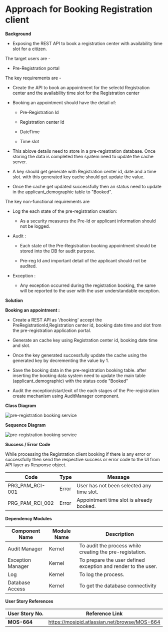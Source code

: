 
# Approach for Booking Registration client

**Background**
- Exposing the REST API to book a registration center with availability time slot for a citizen.

The target users are -
   - Pre-Registration portal

The key requirements are -

-   Create the API to book an appointment for the selectd Registration center and the availability time slot for the Registration center

-   Booking an appointment should have the detail of:

    -   Pre-Registration Id

    -   Registration center Id

    -   DateTime

    -   Time slot

- This ablove details need to store in a pre-registration database. Once storing the data is completed then syatem need to update the cache server.

- A key should get generate with Registration center id, date and a time slot. with this generated key cache should get update the value.

-  Once the cache get updated successfully then an status need to update in the applicant_demographic table to "Booked".

The key non-functional requirements are

-   Log the each state of the pre-registration creation:

    -   As a security measures the Pre-Id or applicant information should
        not be logged.

-   Audit :

    -   Each state of the Pre-Registration booking appointment should be stored into the DB
        for audit purpose.

    -   Pre-reg Id and important detail of the applicant should not be audited.

-   Exception :

    -   Any exception occurred during the registration booking, the same will
        be reported to the user with the user understandable exception.

**Solution**

**Booking an appointment :**

-   Create a REST API as '/booking' accept the PreRegistrationId,Registration center id, booking date time and slot from the pre-registration application portal.

-   Generate an cache key using Registration center id, booking date time and slot.

-   Once the key generated successfully update the cache using the generated key by decrementing the value by 1.

-   Save the booking data in the pre-registration booking table. after inserting the booking data system need to update the main table (applicant_demographic) with the status code "Booked"

-   Audit the exception/start/exit of the each stages of the Pre-registration create mechanism using AuditManager component.

**Class Diagram**

![pre-registration booking service ](_images/_class_diagram/_class_diagram/pre-registration-booking-service-classDiagram.png)

**Sequence Diagram**

![pre-registration booking service](_sequence_diagram/pre-registration-booking.png)

**Success / Error Code** 

 While processing the Registration client booking if there is any error or successfully then send the respective success or error code to the UI from API layer as  Response object.

  Code   |       Type  | Message|
-----|----------|-------------|
  PRG_PAM_RCI-001 |  Error   |   User has not been selected any time slot.
  PRG_PAM_RCI_002  | Error   |   Appointment time slot is already booked.

**Dependency Modules**

Component Name | Module Name | Description | 
-----|----------|-------------|
  Audit Manager     |   Kernel        |    To audit the process while creating the pre-registation.
  Exception Manager  |  Kernel     |       To prepare the user defined exception and render to the user.
  Log        |          Kernel         |   To log the process.
  Database Access   |    Kernel      |      To get the database connectivity


**User Story References**

  **User Story No.** |  **Reference Link** |
  -----|----------|
  **MOS-664**      |     <https://mosipid.atlassian.net/browse/MOS-664>